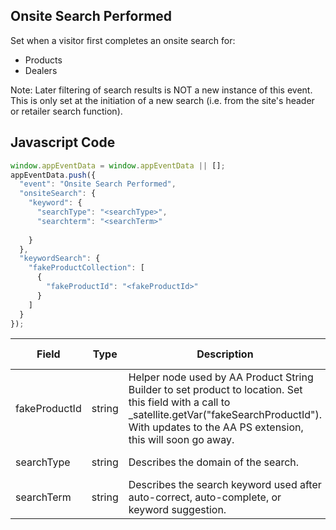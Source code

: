 ## Onsite Search Performed

Set when a visitor first completes an onsite search for:
 - Products
 - Dealers

Note: Later filtering of search results is NOT a new instance of this event. This is only set at the initiation of a new search (i.e. from the site's header or retailer search function).

## Javascript Code
```js
window.appEventData = window.appEventData || [];
appEventData.push({
  "event": "Onsite Search Performed",
  "onsiteSearch": {
    "keyword": {
      "searchType": "<searchType>",
      "searchterm": "<searchTerm>"
      
    }
  },
  "keywordSearch": {
    "fakeProductCollection": [
      {
        "fakeProductId": "<fakeProductId>"
      }
    ]
  }
});
```

|Field|Type|Description|Examples|Pattern|Min Length|Max Length|Minimum|Maximum|Multiple Of|
| --- | --- | --- | --- | --- | --- | --- | --- | --- | --- |
|fakeProductId|string|Helper node used by AA Product String Builder to set product to location. Set this field with a call to _satellite.getVar("fakeSearchProductId").  With updates to the AA PS extension, this will soon go away.|_satellite.getVar("fakeSearchProductId")|||||||
|searchType|string|Describes the domain of the search. |products, properties, articles, authors, coupons, publications|||||||
|searchTerm|string|Describes the search keyword used after auto-correct, auto-complete, or keyword suggestion. |hardwood, cleaning, product care, warranties|||||||
